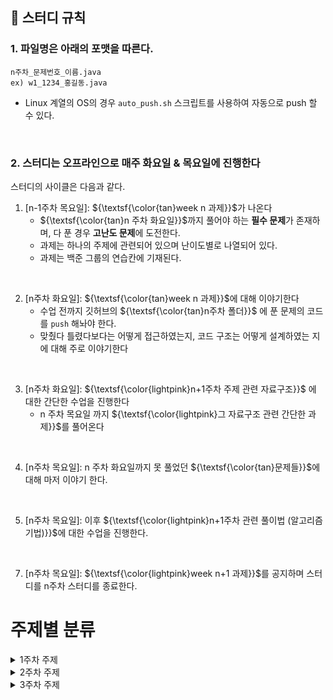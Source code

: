 
## 📌 스터디 규칙

### 1. 파일명은 아래의 포맷을 따른다.

```
n주차_문제번호_이름.java
ex) w1_1234_홍길동.java
```

- Linux 계열의 OS의 경우 `auto_push.sh` 스크립트를 사용하여 자동으로 push 할 수 있다.

  
<br>

### 2. 스터디는 오프라인으로 매주 화요일 & 목요일에 진행한다

스터디의 사이클은 다음과 같다.

<aside>

1. [n-1주차 목요일]: ${\textsf{\color{tan}week n 과제}}$가 나온다
    -  ${\textsf{\color{tan}n 주차 화요일}}$까지 풀어야 하는 **필수 문제**가 존재하며, 다 푼 경우 **고난도 문제**에 도전한다.
    - 과제는 하나의 주제에 관련되어 있으며 난이도별로 나열되어 있다.
    - 과제는 백준 그룹의 연습칸에 기재된다.
<br>
    
2. [n주차  화요일]: ${\textsf{\color{tan}week n 과제}}$에 대해 이야기한다
    - 수업 전까지 깃허브의 ${\textsf{\color{tan}n주차 폴더}}$ 에 푼 문제의 코드를 `push` 해놔야 한다.
    - 맞췄다 틀렸다보다는 어떻게 접근하였는지, 코드 구조는 어떻게 설계하였는 지에 대해 주로 이야기한다
<br>

3. [n주차  화요일]: ${\textsf{\color{lightpink}n+1주차 주제 관련 자료구조}}$ 에 대한 간단한 수업을 진행한다
    - n 주차 목요일 까지 ${\textsf{\color{lightpink}그 자료구조 관련 간단한 과제}}$를 풀어온다
      
<br>

4. [n주차 목요일]: n 주차 화요일까지 못 풀었던 ${\textsf{\color{tan}문제들}}$에 대해 마저 이야기 한다.

<br>

5. [n주차 목요일]: 이후 ${\textsf{\color{lightpink}n+1주차 관련  풀이법 (알고리즘 기법)}}$에 대한 수업을 진행한다.
   
<br>

7. [n주차 목요일]: ${\textsf{\color{lightpink}week n+1 과제}}$를 공지하며 스터디를 n주차 스터디를 종료한다.
   
</aside>

# 주제별 분류

<details>
  <summary>1주차 주제</summary>
  <br>
  <ul>
    <li>1. 단순 구현</li>
    <li>2. 재귀함수</li>
    <li>3. 정렬</li>
    <li>4. 완전 탐색, 이분 탐색</li>
    <li>5. 분할 정복</li>
    <li>6. 스택, 큐</li>
    <li>7. 우선순위 큐</li>
  </ul>
</details>

<details>
  <summary>2주차 주제</summary>
  <br>
  <ul>
    <li>1. DFS, BFS</li>
    <li>2. 위상 정렬</li>
    <li>3. 최소 신장 트리</li>
    <li>4. 다익스트라, 플로이드 와샬</li>
    <li>5. Trie</li>
  </ul>
</details>

<details>
  <summary>3주차 주제</summary>
  <br>
  <ul>
    <li>1. 다이나믹 프로그래밍</li>
    <li>2. 그리디 알고리즘</li>
    <li>3. LCS (Longest Common Subsequence)</li>
    <li>4. 배낭 문제 (Knapsack Problem)</li>
  </ul>
</details>

